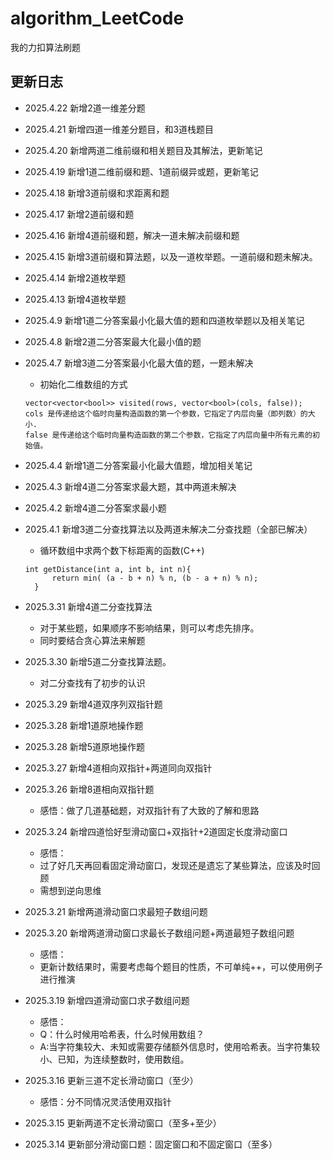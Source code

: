 # algorithm_LeetCode
我的力扣算法刷题

## 更新日志
* 2025.4.22 新增2道一维差分题
* 2025.4.21 新增四道一维差分题目，和3道栈题目
* 2025.4.20 新增两道二维前缀和相关题目及其解法，更新笔记
* 2025.4.19 新增1道二维前缀和题、1道前缀异或题，更新笔记
* 2025.4.18 新增3道前缀和求距离和题
* 2025.4.17 新增2道前缀和题
* 2025.4.16 新增4道前缀和题，解决一道未解决前缀和题
* 2025.4.15 新增3道前缀和算法题，以及一道枚举题。一道前缀和题未解决。
* 2025.4.14 新增2道枚举题
* 2025.4.13 新增4道枚举题
* 2025.4.9 新增1道二分答案最小化最大值的题和四道枚举题以及相关笔记
* 2025.4.8 新增2道二分答案最大化最小值的题
* 2025.4.7 新增3道二分答案最小化最大值的题，一题未解决
  * 初始化二维数组的方式
  ```
  vector<vector<bool>> visited(rows, vector<bool>(cols, false));
  cols 是传递给这个临时向量构造函数的第一个参数，它指定了内层向量（即列数）的大小.  
  false 是传递给这个临时向量构造函数的第二个参数，它指定了内层向量中所有元素的初始值。
  ```
* 2025.4.4 新增1道二分答案最小化最大值题，增加相关笔记
* 2025.4.3 新增4道二分答案求最大题，其中两道未解决
* 2025.4.2 新增4道二分答案求最小题
* 2025.4.1 新增3道二分查找算法以及两道未解决二分查找题（全部已解决）
  * 循环数组中求两个数下标距离的函数(C++)
  ```
  int getDistance(int a, int b, int n){
        return min( (a - b + n) % n, (b - a + n) % n);
    }
  ```
  
  
* 2025.3.31 新增4道二分查找算法
  * 对于某些题，如果顺序不影响结果，则可以考虑先排序。
  * 同时要结合贪心算法来解题
* 2025.3.30 新增5道二分查找算法题。
  * 对二分查找有了初步的认识
* 2025.3.29 新增4道双序列双指针题
* 2025.3.28 新增1道原地操作题
* 2025.3.28 新增5道原地操作题
* 2025.3.27 新增4道相向双指针+两道同向双指针
* 2025.3.26 新增8道相向双指针题
    * 感悟：做了几道基础题，对双指针有了大致的了解和思路
* 2025.3.24 新增四道恰好型滑动窗口+双指针+2道固定长度滑动窗口
    * 感悟：
    * 过了好几天再回看固定滑动窗口，发现还是遗忘了某些算法，应该及时回顾
    * 需想到逆向思维
* 2025.3.21 新增两道滑动窗口求最短子数组问题
* 2025.3.20 新增两道滑动窗口求最长子数组问题+两道最短子数组问题
    * 感悟：
    * 更新计数结果时，需要考虑每个题目的性质，不可单纯++，可以使用例子进行推演
* 2025.3.19 新增四道滑动窗口求子数组问题
    * 感悟：
    * Q：什么时候用哈希表，什么时候用数组？
    * A:当字符集较大、未知或需要存储额外信息时，使用哈希表。当字符集较小、已知，为连续整数时，使用数组。
* 2025.3.16 更新三道不定长滑动窗口（至少）
    * 感悟：分不同情况灵活使用双指针
* 2025.3.15 更新两道不定长滑动窗口（至多+至少）
* 2025.3.14 更新部分滑动窗口题：固定窗口和不固定窗口（至多）
  
